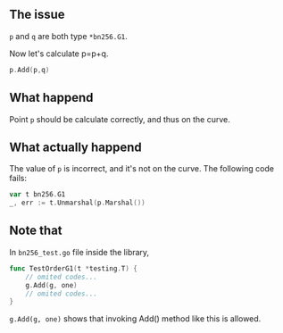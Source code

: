 ## The issue

`p` and `q` are both type `*bn256.G1`. 

Now let's calculate p=p+q.

```go
p.Add(p,q)
```

## What happend

Point `p` should be calculate correctly, and thus on the curve.

## What actually happend

The value of `p` is incorrect, and it's not on the curve. The following code fails:

```go
var t bn256.G1
_, err := t.Unmarshal(p.Marshal())
```

## Note that

In `bn256_test.go` file inside the library,

```go
func TestOrderG1(t *testing.T) {
    // omited codes...
    g.Add(g, one)
    // omited codes...    
}
```

`g.Add(g, one)` shows that invoking Add() method like this is allowed.

